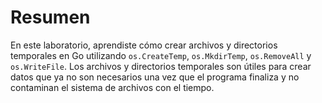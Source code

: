 # Resumen

En este laboratorio, aprendiste cómo crear archivos y directorios temporales en Go utilizando `os.CreateTemp`, `os.MkdirTemp`, `os.RemoveAll` y `os.WriteFile`. Los archivos y directorios temporales son útiles para crear datos que ya no son necesarios una vez que el programa finaliza y no contaminan el sistema de archivos con el tiempo.
